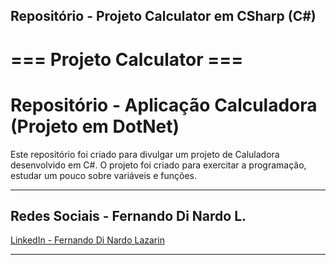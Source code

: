 ## Repositório - Projeto Calculator em CSharp (C#) ##

# === Projeto Calculator  ===

# Repositório - Aplicação Calculadora (Projeto em DotNet)
Este repositório foi criado para divulgar um projeto de Caluladora desenvolvido em C#.
O projeto foi criado para exercitar a programação, estudar um pouco sobre variáveis e funções.

---

## Redes Sociais - Fernando Di Nardo L.
[LinkedIn - Fernando Di Nardo Lazarin](https://www.linkedin.com/in/fernando-di-nardo-lazarin-82037975/)

---
